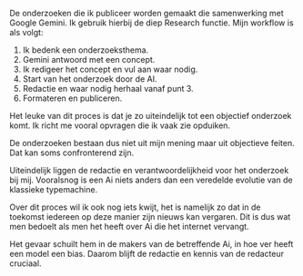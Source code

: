 De onderzoeken die ik publiceer worden gemaakt die samenwerking met Google Gemini. Ik gebruik hierbij de diep Research functie. Mijn workflow is als volgt:

1. Ik bedenk een onderzoeksthema.
2. Gemini antwoord met een concept.
3. Ik redigeer het concept en vul aan waar nodig.
4. Start van het onderzoek door de AI.
5. Redactie en waar nodig herhaal vanaf punt 3.
6. Formateren en publiceren.

Het leuke van dit proces is dat je zo uiteindelijk tot een objectief onderzoek komt. Ik richt me vooral opvragen die ik vaak zie opduiken.

De onderzoeken bestaan dus niet uit mijn mening maar uit objectieve feiten. Dat kan soms confronterend zijn.

Uiteindelijk liggen de redactie en verantwoordelijkheid voor het onderzoek bij mij. Vooralsnog is een Ai niets anders dan een veredelde evolutie van de klassieke typemachine.

Over dit proces wil ik ook nog iets kwijt, het is namelijk zo dat in de toekomst iedereen op deze manier zijn nieuws kan vergaren. Dit is dus wat men bedoelt als men het heeft over Ai die het internet vervangt. 

Het gevaar schuilt hem in de makers van de betreffende Ai, in hoe ver heeft een model een bias. Daarom blijft de redactie en kennis van de redacteur cruciaal.

